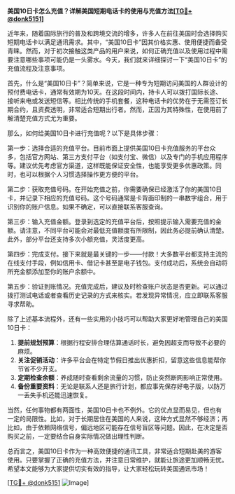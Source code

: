 **美国10日卡怎么充值？详解美国短期电话卡的使用与充值方法[[TG💪+ @donk5151](https://t.me/s/donk5151)]**

近年来，随着国际旅行的普及和跨境交流的增多，许多人在前往美国时会选择购买短期电话卡以满足通讯需求。其中，“美国10日卡”因其价格实惠、使用便捷而备受青睐。然而，对于初次接触这类产品的用户来说，如何正确充值以及使用过程中需要注意哪些事项可能仍是一头雾水。今天，我们就来详细探讨一下“美国10日卡”的充值流程及注意事项。

首先，什么是“美国10日卡”？简单来说，它是一种专为短期访问美国的人群设计的预付费电话卡，通常有效期为10天。在这段时间内，持卡人可以拨打国际长途、接听来电或发送短信等。相比传统的手机套餐，这种电话卡的优势在于无需签订长期合约，且资费透明，非常适合短期出行者。然而，正因为其特殊性，在使用前了解清楚充值方式尤为重要。

那么，如何给美国10日卡进行充值呢？以下是具体步骤：

第一步：选择合适的充值平台。目前市面上提供美国10日卡充值服务的平台众多，包括官方网站、第三方支付平台（如支付宝、微信）以及专门的手机应用程序等。建议优先考虑官方渠道，这样既能保证安全性，也能享受更多优惠政策。同时，也可以根据个人习惯选择操作更方便的平台。

第二步：获取充值号码。在开始充值之前，你需要确保已经激活了你的美国10日卡，并记录下相应的充值号码。这个号码通常是卡背面印制的一串数字组合，用于识别你的账户信息。如果不确定，可以直接联系客服查询。

第三步：输入充值金额。登录到选定的充值平台后，按照提示输入需要充值的金额。请注意，不同平台可能会对最低充值额度有所限制，因此务必提前确认清楚。此外，部分平台还支持多次小额充值，灵活度更高。

第四步：完成支付。接下来就是最关键的一步——付款！大多数平台都支持主流的在线支付手段，例如信用卡、借记卡甚至是电子钱包。支付成功后，系统会自动将所充金额添加至你的账户余额中。

第五步：验证到账情况。充值完成后，建议及时检查账户状态是否更新。可以通过拨打测试电话或者查看历史记录的方式来核实。若发现异常情况，应立即联系客服寻求帮助。

除了上述基本流程外，还有一些实用的小技巧可以帮助大家更好地管理自己的美国10日卡：

1. **提前规划预算**：根据行程安排合理估算通话时长，避免因超支而导致不必要的麻烦。
2. **关注促销活动**：许多平台会在特定节假日推出优惠折扣，留意这些信息能帮你节省不少开支。
3. **定期检查余额**：养成随时查看剩余流量的习惯，防止突然断网影响正常使用。
4. **备份重要资料**：无论是联系人还是旅行计划，都应事先保存好电子版，以防万一丢失手机还能迅速恢复。

当然，任何事物都有两面性，美国10日卡也不例外。它的优点显而易见，但也有一定的局限性。比如，对于长期居住在美国的人来说，这种方式显然不够经济；再比如，由于依赖网络信号，偏远地区可能存在信号盲区等问题。因此，在决定是否购买之前，一定要结合自身实际情况做出理性判断。

总而言之，美国10日卡作为一种高效便捷的通讯工具，非常适合短期赴美的游客使用。只要掌握了正确的充值方法，并注意日常维护，就能让旅途更加顺畅无忧。希望本文能够为大家提供切实有效的指导，让大家轻松玩转美国通讯市场！

[[TG💪+ @donk5151](https://t.me/s/donk5151) ![Image](https://i.postimg.cc/rwNCRYN7/Snipaste-2025-04-30-17-27-05.png)]